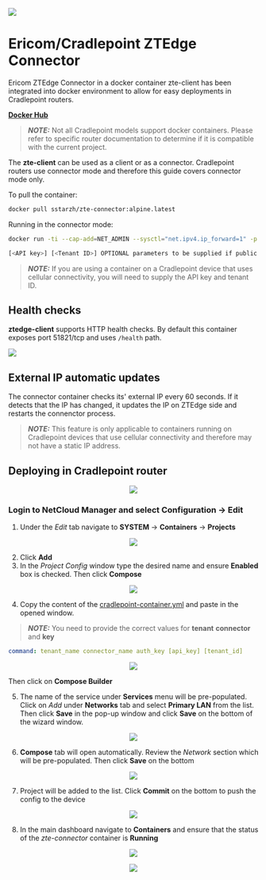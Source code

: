 <p align="left">
  <img src="images/ericom.png"/>
</p>

# Ericom/Cradlepoint ZTEdge Connector
Ericom ZTEdge Connector in a docker container
zte-client has been integrated into docker environment to allow for easy deployments in Cradlepoint routers.

[**Docker Hub**](https://hub.docker.com/r/sstarzh/zte-connector/tags)

> **_NOTE:_** Not all Cradlepoint models support docker containers. Please refer to specific router documentation to determine if it is compatible with the current project.

The **zte-client** can be used as a client or as a connector. Cradlepoint routers use connector mode and therefore this guide covers connector mode only.

To pull the container:

```bash
docker pull sstarzh/zte-connector:alpine.latest
```

Running in the connector mode:

```bash
docker run -ti --cap-add=NET_ADMIN --sysctl="net.ipv4.ip_forward=1" -p 51821:51821 sstarzh/zte-connector:alpine.latest <tenant name> <connector name> <key> [<API key>] [<Tenant ID>]
```

```bash
[<API key>] [<Tenant ID>] OPTIONAL parameters to be supplied if public IP update is required. In most cases this is applicable to containers running on Cradlepoint devices that use cellular connectivity and therefore do not have a static IP address.
```

> **_NOTE:_** If you are using a container on a Cradlepoint device that uses cellular connectivity, you will need to supply the API key and tenant ID.

## Health checks

**ztedge-client** supports HTTP health checks. By default this container exposes port 51821/tcp and uses `/health` path. 

<p align="left">
  <img src="images/cp.png"/>
</p>

## External IP automatic updates

The connector container checks its' external IP every 60 seconds. If it detects that the IP has changed, it updates the IP on ZTEdge side and restarts the connenctor process.

> **_NOTE:_** This feature is only applicable to containers running on Cradlepoint devices that use cellular connectivity and therefore may not have a static IP address. 

## Deploying in Cradlepoint router

<p align="center">
  <img src="images/ztna.png"/>
</p>

### Login to NetCloud Manager and select Configuration -> Edit

1. Under the *Edit* tab navigate to **SYSTEM** -> **Containers** -> **Projects**

<p align="center">
  <img src="images/projects_add.png"/>
</p>

2. Click **Add**
3. In the *Project Config* window type the desired name and ensure **Enabled** box is checked. Then click **Compose**

<p align="center">
  <img src="images/project_config.png"/>
</p>

4. Copy the content of the [cradlepoint-container.yml](https://github.com/sstarzh/zte-connector/blob/main/cradlepoint-container.yml) and paste in the opened window. 

> **_NOTE:_** You need to provide the correct values for **tenant** **connector** and **key**

```yaml
command: tenant_name connector_name auth_key [api_key] [tenant_id]
```

<p align="center">
  <img src="images/yaml.png"/>
</p>

Then click on **Compose Builder**

5. The name of the service under **Services** menu will be pre-populated. Click on *Add* under **Networks** tab and select **Primary LAN** from the list. Then click **Save** in the pop-up window and click **Save** on the bottom of the wizard window.

<p align="center">
  <img src="images/network_add.png"/>
</p>

6. **Compose** tab will open automatically. Review the *Network* section which will be pre-populated. Then click **Save** on the bottom

<p align="center">
  <img src="images/network.png"/>
</p>

7. Project will be added to the list. Click **Commit** on the bottom to push the config to the device

<p align="center">
  <img src="images/commit.png"/>
</p>

8. In the main dashboard navigate to **Containers** and ensure that the status of the *zte-connector* container is **Running**

<p align="center">
  <img src="images/containers.png"/>
</p>

<p align="center">
  <img src="images/running.png"/>
</p>
